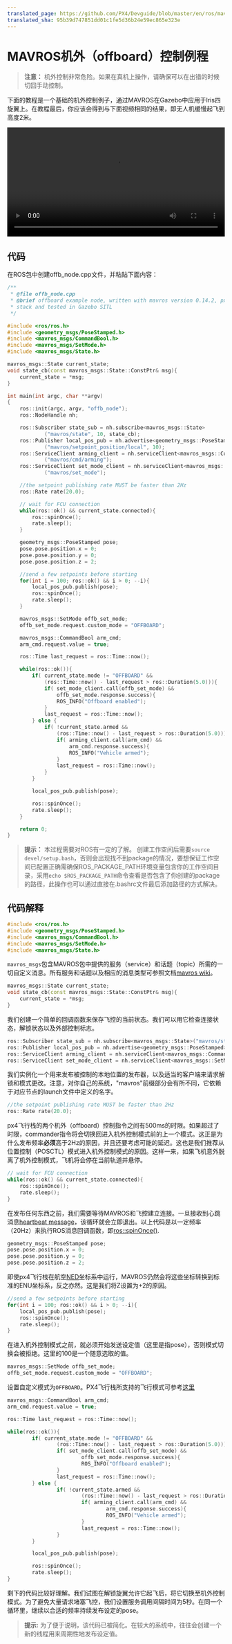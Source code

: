 ```yaml
---
translated_page: https://github.com/PX4/Devguide/blob/master/en/ros/mavros_offboard.md
translated_sha: 95b39d747851dd01c1fe5d36b24e59ec865e323e
---
```


# MAVROS机外（offboard）控制例程

> **注意：** 机外控制非常危险。如果在真机上操作，请确保可以在出错的时候切回手动控制。


下面的教程是一个基础的机外控制例子，通过MAVROS在Gazebo中应用于Iris四旋翼上。在教程最后，你应该会得到与下面视频相同的结果，即无人机缓慢起飞到高度2米。

<video width="100%" autoplay="true" controls="true">
	<source src="../assets/sim/gazebo_offboard.webm" type="video/webm">
</video>

## 代码

在ROS包中创建offb_node.cpp文件，并粘贴下面内容：

```C++
/**
 * @file offb_node.cpp
 * @brief offboard example node, written with mavros version 0.14.2, px4 flight
 * stack and tested in Gazebo SITL
 */

#include <ros/ros.h>
#include <geometry_msgs/PoseStamped.h>
#include <mavros_msgs/CommandBool.h>
#include <mavros_msgs/SetMode.h>
#include <mavros_msgs/State.h>

mavros_msgs::State current_state;
void state_cb(const mavros_msgs::State::ConstPtr& msg){
    current_state = *msg;
}

int main(int argc, char **argv)
{
    ros::init(argc, argv, "offb_node");
    ros::NodeHandle nh;

    ros::Subscriber state_sub = nh.subscribe<mavros_msgs::State>
            ("mavros/state", 10, state_cb);
    ros::Publisher local_pos_pub = nh.advertise<geometry_msgs::PoseStamped>
            ("mavros/setpoint_position/local", 10);
    ros::ServiceClient arming_client = nh.serviceClient<mavros_msgs::CommandBool>
            ("mavros/cmd/arming");
    ros::ServiceClient set_mode_client = nh.serviceClient<mavros_msgs::SetMode>
            ("mavros/set_mode");

    //the setpoint publishing rate MUST be faster than 2Hz
    ros::Rate rate(20.0);

    // wait for FCU connection
    while(ros::ok() && current_state.connected){
        ros::spinOnce();
        rate.sleep();
    }

    geometry_msgs::PoseStamped pose;
    pose.pose.position.x = 0;
    pose.pose.position.y = 0;
    pose.pose.position.z = 2;

    //send a few setpoints before starting
    for(int i = 100; ros::ok() && i > 0; --i){
        local_pos_pub.publish(pose);
        ros::spinOnce();
        rate.sleep();
    }

    mavros_msgs::SetMode offb_set_mode;
    offb_set_mode.request.custom_mode = "OFFBOARD";

    mavros_msgs::CommandBool arm_cmd;
    arm_cmd.request.value = true;

    ros::Time last_request = ros::Time::now();

    while(ros::ok()){
        if( current_state.mode != "OFFBOARD" &&
            (ros::Time::now() - last_request > ros::Duration(5.0))){
            if( set_mode_client.call(offb_set_mode) &&
                offb_set_mode.response.success){
                ROS_INFO("Offboard enabled");
            }
            last_request = ros::Time::now();
        } else {
            if( !current_state.armed &&
                (ros::Time::now() - last_request > ros::Duration(5.0))){
                if( arming_client.call(arm_cmd) &&
                    arm_cmd.response.success){
                    ROS_INFO("Vehicle armed");
                }
                last_request = ros::Time::now();
            }
        }

        local_pos_pub.publish(pose);

        ros::spinOnce();
        rate.sleep();
    }

    return 0;
}
```

> **提示：** 本过程需要对ROS有一定的了解。
> 创建工作空间后需要`source devel/setup.bash`，否则会出现找不到package的情况，要想保证工作空间已配置正确需确保ROS_PACKAGE_PATH环境变量包含你的工作空间目录，采用`echo $ROS_PACKAGE_PATH`命令查看是否包含了你创建的package的路径，此操作也可以通过直接在.bashrc文件最后添加路径的方式解决。


## 代码解释

```C++
#include <ros/ros.h>
#include <geometry_msgs/PoseStamped.h>
#include <mavros_msgs/CommandBool.h>
#include <mavros_msgs/SetMode.h>
#include <mavros_msgs/State.h>
```

`mavros_msgs`包含MAVROS包中提供的服务（service）和话题（topic）所需的一切自定义消息。所有服务和话题以及相应的消息类型可参照文档[mavros wiki](http://wiki.ros.org/mavros)。

```C++
mavros_msgs::State current_state;
void state_cb(const mavros_msgs::State::ConstPtr& msg){
    current_state = *msg;
}
```

我们创建一个简单的回调函数来保存飞控的当前状态。我们可以用它检查连接状态，解锁状态以及外部控制标志。

```C++
ros::Subscriber state_sub = nh.subscribe<mavros_msgs::State>("mavros/state", 10, state_cb);
ros::Publisher local_pos_pub = nh.advertise<geometry_msgs::PoseStamped>("mavros/setpoint_position/local", 10);
ros::ServiceClient arming_client = nh.serviceClient<mavros_msgs::CommandBool>("mavros/cmd/arming");
ros::ServiceClient set_mode_client = nh.serviceClient<mavros_msgs::SetMode>("mavros/set_mode");
```

我们实例化一个用来发布被控制的本地位置的发布器，以及适当的客户端来请求解锁和模式更改。注意，对你自己的系统，"mavros"前缀部分会有所不同，它依赖于对应节点的launch文件中定义的名字。

```C++
//the setpoint publishing rate MUST be faster than 2Hz
ros::Rate rate(20.0);
```

px4飞行栈的两个机外（offboard）控制指令之间有500ms的时限。如果超过了时限，commander指令将会切换回进入机外控制模式前的上一个模式。这正是为什么发布频率**必须**高于2Hz的原因，并且还要考虑可能的延迟。这也是我们推荐从位置控制（POSCTL）模式进入机外控制模式的原因。这样一来，如果飞机意外脱离了机外控制模式，飞机将会停在当前轨道并悬停。

```C++
// wait for FCU connection
while(ros::ok() && current_state.connected){
    ros::spinOnce();
    rate.sleep();
}
```

在发布任何东西之前，我们需要等待MAVROS和飞控建立连接。一旦接收到心跳消息[heartbeat message](https://en.wikipedia.org/wiki/Heartbeat_message)，该循环就会立即退出。以上代码是以一定频率（20Hz）来执行ROS消息回调函数，即[ros::spinOnce()](http://wiki.ros.org/roscpp/Overview/Callbacks%20and%20Spinning).

```C++
geometry_msgs::PoseStamped pose;
pose.pose.position.x = 0;
pose.pose.position.y = 0;
pose.pose.position.z = 2;
```

即使px4飞行栈在航空[NED](https://en.wikipedia.org/wiki/North_east_down)坐标系中运行，MAVROS仍然会将这些坐标转换到标准的ENU坐标系，反之亦然。这是我们将Z设置为+2的原因。

```C++
//send a few setpoints before starting
for(int i = 100; ros::ok() && i > 0; --i){
    local_pos_pub.publish(pose);
    ros::spinOnce();
    rate.sleep();
}
```

在进入机外控制模式之前，就必须开始发送设定值（这里是指pose），否则模式切换会被拒绝。这里的100是一个随意选取的值。

```C++
mavros_msgs::SetMode offb_set_mode;
offb_set_mode.request.custom_mode = "OFFBOARD";
```

设置自定义模式为`OFFBOARD`。PX4飞行栈所支持的飞行模式可参考[这里](http://wiki.ros.org/mavros/CustomModes#PX4_native_flight_stack)

```C++
mavros_msgs::CommandBool arm_cmd;
arm_cmd.request.value = true;

ros::Time last_request = ros::Time::now();

while(ros::ok()){
		if( current_state.mode != "OFFBOARD" &&
				(ros::Time::now() - last_request > ros::Duration(5.0))){
				if( set_mode_client.call(offb_set_mode) &&
						offb_set_mode.response.success){
						ROS_INFO("Offboard enabled");
				}
				last_request = ros::Time::now();
		} else {
				if( !current_state.armed &&
						(ros::Time::now() - last_request > ros::Duration(5.0))){
						if( arming_client.call(arm_cmd) &&
								arm_cmd.response.success){
								ROS_INFO("Vehicle armed");
						}
						last_request = ros::Time::now();
				}
		}

		local_pos_pub.publish(pose);

		ros::spinOnce();
		rate.sleep();
}
```

剩下的代码比较好理解。我们试图在解锁旋翼允许它起飞后，将它切换至机外控制模式。为了避免大量请求堵塞飞控，我们设置服务调用间隔时间为5秒。在同一个循环里，继续以合适的频率持续发布设定的pose。

> **提示:** 为了便于说明，该代码已被简化。在较大的系统中，往往会创建一个新的线程用来周期性地发布设定值。
